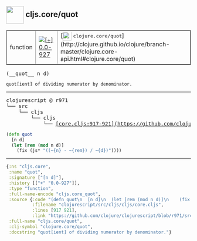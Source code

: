 ## <img width="48px" valign="middle" src="http://i.imgur.com/Hi20huC.png"> cljs.core/quot

 <table border="1">
<tr>
<td>function</td>
<td><a href="https://github.com/cljsinfo/api-refs/tree/0.0-927"><img valign="middle" alt="[+] 0.0-927" src="https://img.shields.io/badge/+-0.0--927-lightgrey.svg"></a> </td>
<td>
[<img height="24px" valign="middle" src="http://i.imgur.com/1GjPKvB.png"> <samp>clojure.core/quot</samp>](http://clojure.github.io/clojure/branch-master/clojure.core-api.html#clojure.core/quot)
</td>
</tr>
</table>

 <samp>
(__quot__ n d)<br>
</samp>

```
quot[ient] of dividing numerator by denominator.
```

---

 <pre>
clojurescript @ r971
└── src
    └── cljs
        └── cljs
            └── <ins>[core.cljs:917-921](https://github.com/clojure/clojurescript/blob/r971/src/cljs/cljs/core.cljs#L917-L921)</ins>
</pre>

```clj
(defn quot
  [n d]
  (let [rem (mod n d)]
    (fix (js* "((~{n} - ~{rem}) / ~{d})"))))
```


---

```clj
{:ns "cljs.core",
 :name "quot",
 :signature ["[n d]"],
 :history [["+" "0.0-927"]],
 :type "function",
 :full-name-encode "cljs.core_quot",
 :source {:code "(defn quot\n  [n d]\n  (let [rem (mod n d)]\n    (fix (js* \"((~{n} - ~{rem}) / ~{d})\"))))",
          :filename "clojurescript/src/cljs/cljs/core.cljs",
          :lines [917 921],
          :link "https://github.com/clojure/clojurescript/blob/r971/src/cljs/cljs/core.cljs#L917-L921"},
 :full-name "cljs.core/quot",
 :clj-symbol "clojure.core/quot",
 :docstring "quot[ient] of dividing numerator by denominator."}

```
